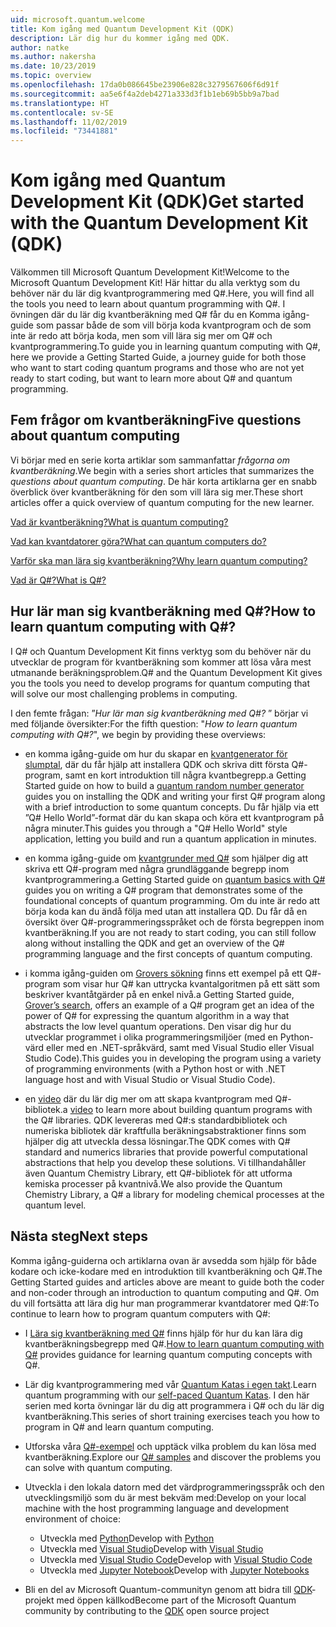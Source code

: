 ```yaml
---
uid: microsoft.quantum.welcome
title: Kom igång med Quantum Development Kit (QDK)
description: Lär dig hur du kommer igång med QDK.
author: natke
ms.author: nakersha
ms.date: 10/23/2019
ms.topic: overview
ms.openlocfilehash: 17da0b086645be23906e828c3279567606f6d91f
ms.sourcegitcommit: aa5e6f4a2deb4271a333d3f1b1eb69b5bb9a7bad
ms.translationtype: HT
ms.contentlocale: sv-SE
ms.lasthandoff: 11/02/2019
ms.locfileid: "73441881"
---
```

# <a name="get-started-with-the-quantum-development-kit-qdk"></a><span data-ttu-id="9879f-103">Kom igång med Quantum Development Kit (QDK)</span><span class="sxs-lookup"><span data-stu-id="9879f-103">Get started with the Quantum Development Kit (QDK)</span></span>

<span data-ttu-id="9879f-104">Välkommen till Microsoft Quantum Development Kit!</span><span class="sxs-lookup"><span data-stu-id="9879f-104">Welcome to the Microsoft Quantum Development Kit!</span></span>  <span data-ttu-id="9879f-105">Här hittar du alla verktyg som du behöver när du lär dig kvantprogrammering med Q#.</span><span class="sxs-lookup"><span data-stu-id="9879f-105">Here, you will find all the tools you need to learn about quantum programming with Q#.</span></span>  <span data-ttu-id="9879f-106">I övningen där du lär dig kvantberäkning med Q# får du en Komma igång-guide som passar både de som vill börja koda kvantprogram och de som inte är redo att börja koda, men som vill lära sig mer om Q# och kvantprogrammering.</span><span class="sxs-lookup"><span data-stu-id="9879f-106">To guide you in learning quantum computing with Q#, here we provide a Getting Started Guide, a journey guide for both those who want to start coding quantum programs and those who are not yet ready to start coding, but want to learn more about Q# and quantum programming.</span></span>

## <a name="five-questions-about-quantum-computing"></a><span data-ttu-id="9879f-107">Fem frågor om kvantberäkning</span><span class="sxs-lookup"><span data-stu-id="9879f-107">Five questions about quantum computing</span></span>

<span data-ttu-id="9879f-108">Vi börjar med en serie korta artiklar som sammanfattar _frågorna om kvantberäkning_.</span><span class="sxs-lookup"><span data-stu-id="9879f-108">We begin with a series short articles that summarizes the _questions about quantum computing_.</span></span> <span data-ttu-id="9879f-109">De här korta artiklarna ger en snabb överblick över kvantberäkning för den som vill lära sig mer.</span><span class="sxs-lookup"><span data-stu-id="9879f-109">These short articles offer a quick overview of quantum computing for the new learner.</span></span>

[<span data-ttu-id="9879f-110">Vad är kvantberäkning?</span><span class="sxs-lookup"><span data-stu-id="9879f-110">What is quantum computing?</span></span>](xref:microsoft.quantum.overview.what)

[<span data-ttu-id="9879f-111">Vad kan kvantdatorer göra?</span><span class="sxs-lookup"><span data-stu-id="9879f-111">What can quantum computers do?</span></span>](xref:microsoft.quantum.overview.computers)

[<span data-ttu-id="9879f-112">Varför ska man lära sig kvantberäkning?</span><span class="sxs-lookup"><span data-stu-id="9879f-112">Why learn quantum computing?</span></span>](xref:microsoft.quantum.overview.why)

[<span data-ttu-id="9879f-113">Vad är Q#?</span><span class="sxs-lookup"><span data-stu-id="9879f-113">What is Q#?</span></span>](xref:microsoft.quantum.overview.qsharp)

## <a name="how-to-learn-quantum-computing-with-q"></a><span data-ttu-id="9879f-114">Hur lär man sig kvantberäkning med Q#?</span><span class="sxs-lookup"><span data-stu-id="9879f-114">How to learn quantum computing with Q#?</span></span>

<span data-ttu-id="9879f-115">I Q# och Quantum Development Kit finns verktyg som du behöver när du utvecklar de program för kvantberäkning som kommer att lösa våra mest utmanande beräkningsproblem.</span><span class="sxs-lookup"><span data-stu-id="9879f-115">Q# and the Quantum Development Kit gives you the tools you need to develop programs for quantum computing that will solve our most challenging problems in computing.</span></span> 

<span data-ttu-id="9879f-116">I den femte frågan:  ”_Hur lär man sig kvantberäkning med Q#?_ ” börjar vi med följande översikter:</span><span class="sxs-lookup"><span data-stu-id="9879f-116">For the fifth question:  "_How to learn quantum computing with Q#?_", we begin by providing these overviews:</span></span>

* <span data-ttu-id="9879f-117">en komma igång-guide om hur du skapar en [kvantgenerator för slumptal](xref:microsoft.quantum.quickstarts.qrng), där du får hjälp att installera QDK och skriva ditt första Q#-program, samt en kort introduktion till några kvantbegrepp.</span><span class="sxs-lookup"><span data-stu-id="9879f-117">a Getting Started guide on how to build a [quantum random number generator](xref:microsoft.quantum.quickstarts.qrng) guides you on installing the QDK and writing your first Q# program along with a brief introduction to some quantum concepts.</span></span> <span data-ttu-id="9879f-118">Du får hjälp via ett ”Q# Hello World”-format där du kan skapa och köra ett kvantprogram på några minuter.</span><span class="sxs-lookup"><span data-stu-id="9879f-118">This guides you through a "Q# Hello World" style application, letting you build and run a quantum application in minutes.</span></span>

* <span data-ttu-id="9879f-119">en komma igång-guide om [kvantgrunder med Q#](xref:microsoft.quantum.write-program) som hjälper dig att skriva ett Q#-program med några grundläggande begrepp inom kvantprogrammering.</span><span class="sxs-lookup"><span data-stu-id="9879f-119">a Getting Started guide on [quantum basics with Q#](xref:microsoft.quantum.write-program) guides you on writing a Q# program that demonstrates some of the foundational concepts of quantum programming.</span></span> <span data-ttu-id="9879f-120">Om du inte är redo att börja koda kan du ändå följa med utan att installera QD. Du får då en översikt över Q#-programmeringsspråket och de första begreppen inom kvantberäkning.</span><span class="sxs-lookup"><span data-stu-id="9879f-120">If you are not ready to start coding, you can still follow along without installing the QDK and get an overview of the Q# programming language and the first concepts of quantum computing.</span></span>

* <span data-ttu-id="9879f-121">i komma igång-guiden om [Grovers sökning](xref:microsoft.quantum.quickstarts.search) finns ett exempel på ett Q#-program som visar hur Q# kan uttrycka kvantalgoritmen på ett sätt som beskriver kvantåtgärder på en enkel nivå.</span><span class="sxs-lookup"><span data-stu-id="9879f-121">a Getting Started guide, [Grover’s search](xref:microsoft.quantum.quickstarts.search), offers an example of a Q# program get an idea of the power of Q# for expressing the quantum algorithm in a way that abstracts the low level quantum operations.</span></span>  <span data-ttu-id="9879f-122">Den visar dig hur du utvecklar programmet i olika programmeringsmiljöer (med en Python-värd eller med en .NET-språkvärd, samt med Visual Studio eller Visual Studio Code).</span><span class="sxs-lookup"><span data-stu-id="9879f-122">This guides you in developing the program using a variety of programming environments (with a Python host or with .NET language host and with Visual Studio or Visual Studio Code).</span></span>    

*  <span data-ttu-id="9879f-123">en [video](https://www.microsoft.com/videoplayer/embed/RE2JOJf) där du lär dig mer om att skapa kvantprogram med Q#-bibliotek.</span><span class="sxs-lookup"><span data-stu-id="9879f-123">a [video](https://www.microsoft.com/videoplayer/embed/RE2JOJf) to learn more about building quantum programs with the Q# libraries.</span></span>  <span data-ttu-id="9879f-124">QDK levereras med Q#:s standardbibliotek och numeriska bibliotek där kraftfulla beräkningsabstraktioner finns som hjälper dig att utveckla dessa lösningar.</span><span class="sxs-lookup"><span data-stu-id="9879f-124">The QDK comes with Q# standard and numerics libraries that provide powerful computational abstractions that help you develop these solutions.</span></span> <span data-ttu-id="9879f-125">Vi tillhandahåller även Quantum Chemistry Library, ett Q#-bibliotek för att utforma kemiska processer på kvantnivå.</span><span class="sxs-lookup"><span data-stu-id="9879f-125">We also provide the Quantum Chemistry Library, a Q# a library for modeling chemical processes at the quantum level.</span></span>

## <a name="next-steps"></a><span data-ttu-id="9879f-126">Nästa steg</span><span class="sxs-lookup"><span data-stu-id="9879f-126">Next steps</span></span>

<span data-ttu-id="9879f-127">Komma igång-guiderna och artiklarna ovan är avsedda som hjälp för både kodare och icke-kodare med en introduktion till kvantberäkning och Q#.</span><span class="sxs-lookup"><span data-stu-id="9879f-127">The Getting Started guides and articles above are meant to guide both the coder and non-coder through an introduction to quantum computing and Q#.</span></span>  <span data-ttu-id="9879f-128">Om du vill fortsätta att lära dig hur man programmerar kvantdatorer med Q#:</span><span class="sxs-lookup"><span data-stu-id="9879f-128">To continue to learn how to program quantum computers with Q#:</span></span>

* <span data-ttu-id="9879f-129">I [Lära sig kvantberäkning med Q#](xref:microsoft.quantum.overview.learn) finns hjälp för hur du kan lära dig kvantberäkningsbegrepp med Q#.</span><span class="sxs-lookup"><span data-stu-id="9879f-129">[How to learn quantum computing with Q#](xref:microsoft.quantum.overview.learn) provides guidance for learning quantum computing concepts with Q#.</span></span>   

* <span data-ttu-id="9879f-130">Lär dig kvantprogrammering med vår [Quantum Katas i egen takt](https://aka.ms/try-quantum-katas).</span><span class="sxs-lookup"><span data-stu-id="9879f-130">Learn quantum programming with our [self-paced Quantum Katas](https://aka.ms/try-quantum-katas).</span></span> <span data-ttu-id="9879f-131">I den här serien med korta övningar lär du dig att programmera i Q# och du lär dig kvantberäkning.</span><span class="sxs-lookup"><span data-stu-id="9879f-131">This series of short training exercises teach you how to program in Q# and learn quantum computing.</span></span> 

* <span data-ttu-id="9879f-132">Utforska våra [Q#-exempel](https://docs.microsoft.com/samples/browse/?languages=qsharp) och upptäck vilka problem du kan lösa med kvantberäkning.</span><span class="sxs-lookup"><span data-stu-id="9879f-132">Explore our [Q# samples](https://docs.microsoft.com/samples/browse/?languages=qsharp) and discover the problems you can solve with quantum computing.</span></span>

* <span data-ttu-id="9879f-133">Utveckla i den lokala datorn med det värdprogrammeringsspråk och den utvecklingsmiljö som du är mest bekväm med:</span><span class="sxs-lookup"><span data-stu-id="9879f-133">Develop on your local machine with the host programming language and development environment of choice:</span></span>
  * <span data-ttu-id="9879f-134">Utveckla med [Python](xref:microsoft.quantum.install#develop-with-python)</span><span class="sxs-lookup"><span data-stu-id="9879f-134">Develop with [Python](xref:microsoft.quantum.install#develop-with-python)</span></span>
  * <span data-ttu-id="9879f-135">Utveckla med [Visual Studio](xref:microsoft.quantum.install#develop-with-c-on-windows-using-visual-studio)</span><span class="sxs-lookup"><span data-stu-id="9879f-135">Develop with [Visual Studio](xref:microsoft.quantum.install#develop-with-c-on-windows-using-visual-studio)</span></span>
  * <span data-ttu-id="9879f-136">Utveckla med [Visual Studio Code](xref:microsoft.quantum.install#develop-with-c-using-visual-studio-code)</span><span class="sxs-lookup"><span data-stu-id="9879f-136">Develop with [Visual Studio Code](xref:microsoft.quantum.install#develop-with-c-using-visual-studio-code)</span></span>
  * <span data-ttu-id="9879f-137">Utveckla med [Jupyter Notebook](xref:microsoft.quantum.install#develop-with-jupyter-notebooks)</span><span class="sxs-lookup"><span data-stu-id="9879f-137">Develop with [Jupyter Notebooks](xref:microsoft.quantum.install#develop-with-jupyter-notebooks)</span></span>

* <span data-ttu-id="9879f-138">Bli en del av Microsoft Quantum-communityn genom att bidra till [QDK](xref:microsoft.quantum.contributing)-projekt med öppen källkod</span><span class="sxs-lookup"><span data-stu-id="9879f-138">Become part of the Microsoft Quantum community by contributing to the [QDK](xref:microsoft.quantum.contributing) open source project</span></span>
